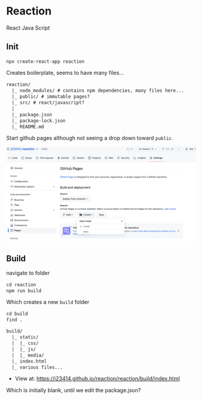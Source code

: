 # Reaction

React Java Script

## Init

```
npx create-react-app reaction
```

Creates boilerplate, seems to have many files...

```
reaction/
  |_ node_modules/ # contains npm dependencies, many files here...
  |_ public/ # immutable pages?
  |_ src/ # react/javascript?
  |
  |_ package.json
  |_ package-lock.json
  |_ README.md
```

Start github pages although not seeing a drop down toward `public`.

![](imgs/githubpages.png)


## Build

navigate to folder

```
cd reaction
npm run build 
```

Which creates a new `build` folder

```
cd build
find . 
```

```
build/
  |_ static/
  |  |_ css/
  |  |_ js/
  |  |_ media/
  |_ index.html
  |_ various files...
```

* View at: https://j23414.github.io/reaction/reaction/build/index.html

Which is initially blank, until we edit the package.json?

```

```
